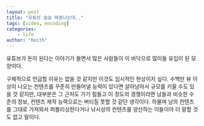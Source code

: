 ```yaml
---
layout: post
title: "유튜브 슬슬 짜증나는데.."
tags: [video, encoding]
categories:
    - life
author: "Keith"
---
```


유튜브가 돈이 된다는 이야기가 돌면서 많은 사람들이 이 바닥으로 많이들 유입이 된 모양이다.

구체적으로 언급할 이유는 없을 것 같지만 이것도 임시적인 현상이지 싶다. 수백만 뷰 이상이 나오는 컨텐츠를 꾸준히 만들어낼 능력이 있다면 살아남아서 규모를 키울 수도 있을 것 같지만, 대부분은 그 근처도 가기 힘들고 이 정도의 경쟁이라면 남들과 비슷한 수준의 정보, 컨텐츠 제작 능력으로는 버티질 못할 것 같단 생각이다. 하물며 남의 컨텐츠를 그대로 가져와서 퍼블리싱한다거나 낚시성의 컨텐츠를 양산하는 이들이야 더 말할 것도 없고 말이다.
